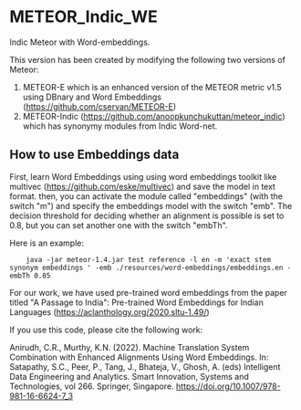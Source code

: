 # METEOR_Indic_WE
Indic Meteor with Word-embeddings.

This version has been created by modifying the following two versions of Meteor:
1. METEOR-E which is an enhanced version of the METEOR metric v1.5 using DBnary and Word Embeddings (https://github.com/cservan/METEOR-E)
2. METEOR-Indic (https://github.com/anoopkunchukuttan/meteor_indic) which has synonymy modules from Indic Word-net.

## How to use Embeddings data

First, learn Word Embeddings using using word embeddings toolkit like multivec (https://github.com/eske/multivec) and save the model in text format.
then, you can activate the module called "embeddings" (with the switch "m") and specify the embeddings model with the switch "emb". The decision threshold for deciding whether an alignment is possible is set to 0.8, but you can set another one with the switch "embTh". 

Here is an example:

        java -jar meteor-1.4.jar test reference -l en -m 'exact stem synonym embeddings ' -emb ./resources/word-embeddings/embeddings.en -embTh 0.85
        
For our work, we have used pre-trained word embeddings from the paper titled "A Passage to India": Pre-trained Word Embeddings for Indian Languages (https://aclanthology.org/2020.sltu-1.49/) 

If you use this code, please cite the following work:

Anirudh, C.R., Murthy, K.N. (2022). Machine Translation System Combination with Enhanced Alignments Using Word Embeddings. In: Satapathy, S.C., Peer, P., Tang, J., Bhateja, V., Ghosh, A. (eds) Intelligent Data Engineering and Analytics. Smart Innovation, Systems and Technologies, vol 266. Springer, Singapore. https://doi.org/10.1007/978-981-16-6624-7_3
